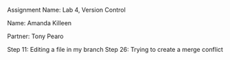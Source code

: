 Assignment Name: Lab 4, Version Control

Name: Amanda Killeen

Partner: Tony Pearo

Step 11: Editing a file in my branch
Step 26: Trying to create a merge conflict
